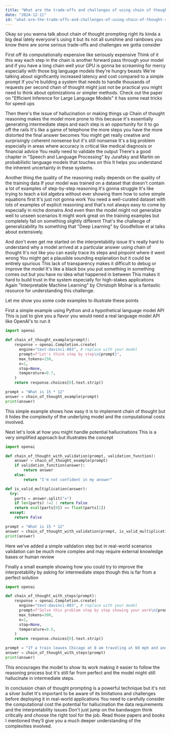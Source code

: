 ```yaml
---
title: "What are the trade-offs and challenges of using chain of thought reasoning in AI systems?"
date: "2024-12-11"
id: "what-are-the-trade-offs-and-challenges-of-using-chain-of-thought-reasoning-in-ai-systems"
---
```


Okay so you wanna talk about chain of thought prompting right  its kinda a big deal lately  everyone's using it  but its not all sunshine and rainbows you know  there are some serious trade-offs and challenges we gotta consider  

First off  its computationally expensive  like seriously expensive  Think of it this way each step in the chain is another forward pass through your model  and if you have a long chain  well  your GPU is gonna be screaming for mercy  especially with those big language models  they're hungry beasts  We're talking about significantly increased latency and cost compared to a simple prompt  If you're building a system that needs to handle thousands of requests per second  chain of thought might just not be practical  you might need to think about optimizations or simpler methods.  Check out the paper on "Efficient Inference for Large Language Models"  it has some neat tricks for speed ups

Then there's the issue of hallucination  or making things up  Chain of thought reasoning makes the model more prone to this  because it's essentially generating intermediate steps  and each step is an opportunity for it to go off the rails  It's like a game of telephone  the more steps you have  the more distorted the final answer becomes  You might get really creative and surprisingly coherent nonsense  but it's still nonsense  It's a big problem  especially in areas where accuracy is critical  like medical diagnosis or financial advice  You really need to validate the output  There's a good chapter in "Speech and Language Processing" by Jurafsky and Martin on probabilistic language models that touches on this  It helps you understand the inherent uncertainty in these systems.

Another thing  the quality of the reasoning really depends on the quality of the training data  If your model was trained on a dataset that doesn't contain a lot of examples of step-by-step reasoning  it's gonna struggle  It's like trying to teach a kid algebra without ever showing them how to solve simple equations first  It's just not gonna work  You need a well-curated dataset with lots of examples of explicit reasoning  and that's not always easy to come by  especially in niche domains  And even then  the model might not generalize well to unseen scenarios  It might work great on the training examples but completely fail on something slightly different  That's the challenge of generalizability  Its something that "Deep Learning" by Goodfellow et al talks about extensively.

And don't even get me started on the interpretability issue  It's really hard to understand why a model arrived at a particular answer using chain of thought  It's not like you can easily trace its steps and pinpoint where it went wrong  You might get a plausible sounding explanation but  it could be entirely spurious  This lack of transparency makes it difficult to debug or improve the model  It's like a black box  you put something in  something comes out  but you have no idea what happened in between  This makes it hard to build trust in the system  especially for high-stakes applications  Again  "Interpretable Machine Learning" by Christoph Molnar is a fantastic resource for understanding this challenge.


Let me show you some code examples to illustrate these points  


First  a simple example using Python and a hypothetical language model API  This is just to give you a flavor  you would need a real language model API like OpenAI's to run it


```python
import openai

def chain_of_thought_example(prompt):
    response = openai.Completion.create(
      engine="text-davinci-003", # replace with your model
      prompt=f"Let's think step by step\n{prompt}",
      max_tokens=150,
      n=1,
      stop=None,
      temperature=0.7,
    )
    return response.choices[0].text.strip()

prompt = "What is 15 * 12"
answer = chain_of_thought_example(prompt)
print(answer) 
```

This simple example shows how easy it is to implement chain of thought  but it hides the complexity of the underlying model and the computational costs involved.


Next  let's look at how you might handle potential hallucinations  This is a very simplified approach but illustrates the concept



```python
import openai

def chain_of_thought_with_validation(prompt, validation_function):
    answer = chain_of_thought_example(prompt)
    if validation_function(answer):
        return answer
    else:
        return "I'm not confident in my answer"

def is_valid_multiplication(answer):
  try:
    parts = answer.split("=")
    if len(parts) !=2 : return False
    return eval(parts[0]) == float(parts[1])
  except:
    return False

prompt = "What is 15 * 12"
answer = chain_of_thought_with_validation(prompt, is_valid_multiplication)
print(answer)
```

Here  we've added a simple validation step  but  in real-world scenarios  validation can be much more complex and may require external knowledge bases or human review  

Finally  a small example showing  how you could try to improve the interpretability by asking for intermediate steps  though this is far from a perfect solution


```python
import openai

def chain_of_thought_with_steps(prompt):
    response = openai.Completion.create(
      engine="text-davinci-003", # replace with your model
      prompt=f"Solve this problem step by step showing your work\n{prompt}",
      max_tokens=300,
      n=1,
      stop=None,
      temperature=0.5,
    )
    return response.choices[0].text.strip()

prompt = "If a train leaves Chicago at 8 am traveling at 60 mph and another train leaves New York at 9 am traveling at 75 mph how long until they meet (assuming a straight track)"
answer = chain_of_thought_with_steps(prompt)
print(answer)
```

This encourages the model to show its work  making it easier to follow the reasoning process  but  it's still far from perfect  and the model might still hallucinate in intermediate steps.


In conclusion  chain of thought prompting is a powerful technique  but it's not a silver bullet  It's important to be aware of its limitations and challenges before deploying it in real-world applications  You need to carefully consider the computational cost  the potential for hallucination  the data requirements  and the interpretability issues  Don't just jump on the bandwagon  think critically  and choose the right tool for the job.  Read those papers and books I mentioned  they’ll give you a much deeper understanding of the complexities involved.
